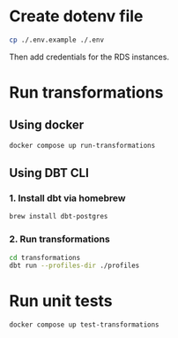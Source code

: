 # Create dotenv file
```sh
cp ./.env.example ./.env
```
Then add credentials for the RDS instances.

# Run transformations

## Using docker
```sh
docker compose up run-transformations
```

## Using DBT CLI
### 1. Install dbt via homebrew
```sh
brew install dbt-postgres
```
### 2. Run transformations
```sh
cd transformations
dbt run --profiles-dir ./profiles
```

# Run unit tests
```sh
docker compose up test-transformations
```